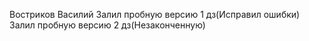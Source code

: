 Востриков Василий
Залил пробную версию 1 дз(Исправил ошибки)
Залил пробную версию 2 дз(Незаконченную)

